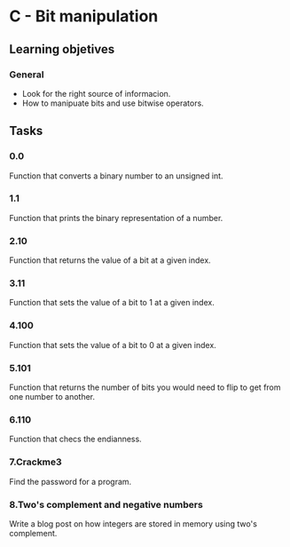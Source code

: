 # C - Bit manipulation

## Learning objetives

### General
* Look for the right source of informacion.
* How to manipuate bits and use bitwise operators.

## Tasks

### 0.0
Function that converts a binary number to an unsigned int.

### 1.1
Function that prints the binary representation of a number.

### 2.10
Function that returns the value of a bit at a given index.

### 3.11
Function that sets the value of a bit to 1 at a given index.

### 4.100
Function that sets the value of a bit to 0 at a given index.

### 5.101
Function that returns the number of bits you would need to flip
to get from one number to another.

### 6.110
Function that checs the endianness.

### 7.Crackme3
Find the password for a program.

### 8.Two's complement and negative numbers
Write a blog post on how integers are stored in memory using two's complement.
